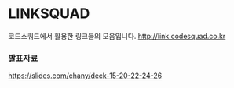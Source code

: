 # LINKSQUAD

코드스쿼드에서 활용한 링크들의 모음입니다.
http://link.codesquad.co.kr

### 발표자료

https://slides.com/chany/deck-15-20-22-24-26
